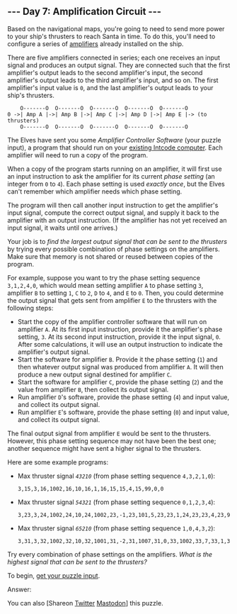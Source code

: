 \--- Day 7: Amplification Circuit ---
----------

Based on the navigational maps, you're going to need to send more power to your ship's thrusters to reach Santa in time. To do this, you'll need to configure a series of [amplifiers](https://en.wikipedia.org/wiki/Amplifier) already installed on the ship.

There are five amplifiers connected in series; each one receives an input signal and produces an output signal. They are connected such that the first amplifier's output leads to the second amplifier's input, the second amplifier's output leads to the third amplifier's input, and so on. The first amplifier's input value is `0`, and the last amplifier's output leads to your ship's thrusters.

```
    O-------O  O-------O  O-------O  O-------O  O-------O
0 ->| Amp A |->| Amp B |->| Amp C |->| Amp D |->| Amp E |-> (to thrusters)
    O-------O  O-------O  O-------O  O-------O  O-------O

```

The Elves have sent you some *Amplifier Controller Software* (your puzzle input), a program that should run on your [existing Intcode computer](5). Each amplifier will need to run a copy of the program.

When a copy of the program starts running on an amplifier, it will first use an input instruction to ask the amplifier for its current *phase setting* (an integer from `0` to `4`). Each phase setting is used *exactly once*, but the Elves can't remember which amplifier needs which phase setting.

The program will then call another input instruction to get the amplifier's input signal, compute the correct output signal, and supply it back to the amplifier with an output instruction. (If the amplifier has not yet received an input signal, it waits until one arrives.)

Your job is to *find the largest output signal that can be sent to the thrusters* by trying every possible combination of phase settings on the amplifiers. Make sure that memory is not shared or reused between copies of the program.

For example, suppose you want to try the phase setting sequence `3,1,2,4,0`, which would mean setting amplifier `A` to phase setting `3`, amplifier `B` to setting `1`, `C` to `2`, `D` to `4`, and `E` to `0`. Then, you could determine the output signal that gets sent from amplifier `E` to the thrusters with the following steps:

* Start the copy of the amplifier controller software that will run on amplifier `A`. At its first input instruction, provide it the amplifier's phase setting, `3`. At its second input instruction, provide it the input signal, `0`. After some calculations, it will use an output instruction to indicate the amplifier's output signal.
* Start the software for amplifier `B`. Provide it the phase setting (`1`) and then whatever output signal was produced from amplifier `A`. It will then produce a new output signal destined for amplifier `C`.
* Start the software for amplifier `C`, provide the phase setting (`2`) and the value from amplifier `B`, then collect its output signal.
* Run amplifier `D`'s software, provide the phase setting (`4`) and input value, and collect its output signal.
* Run amplifier `E`'s software, provide the phase setting (`0`) and input value, and collect its output signal.

The final output signal from amplifier `E` would be sent to the thrusters. However, this phase setting sequence may not have been the best one; another sequence might have sent a higher signal to the thrusters.

Here are some example programs:

* Max thruster signal *`43210`* (from phase setting sequence `4,3,2,1,0`):

  ```
  3,15,3,16,1002,16,10,16,1,16,15,15,4,15,99,0,0
  ```

* Max thruster signal *`54321`* (from phase setting sequence `0,1,2,3,4`):

  ```
  3,23,3,24,1002,24,10,24,1002,23,-1,23,101,5,23,23,1,24,23,23,4,23,99,0,0
  ```

* Max thruster signal *`65210`* (from phase setting sequence `1,0,4,3,2`):

  ```
  3,31,3,32,1002,32,10,32,1001,31,-2,31,1007,31,0,33,1002,33,7,33,1,33,31,31,1,32,31,31,4,31,99,0,0,0
  ```

Try every combination of phase settings on the amplifiers. *What is the highest signal that can be sent to the thrusters?*

To begin, [get your puzzle input](7/input).

Answer:

You can also [Shareon [Twitter](https://twitter.com/intent/tweet?text=%22Amplification+Circuit%22+%2D+Day+7+%2D+Advent+of+Code+2019&url=https%3A%2F%2Fadventofcode%2Ecom%2F2019%2Fday%2F7&related=ericwastl&hashtags=AdventOfCode) [Mastodon](javascript:void(0);)] this puzzle.